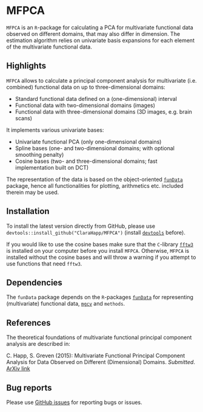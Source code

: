 # MFPCA
`MFPCA` is an `R`-package for calculating a PCA for multivariate functional data observed on different domains, that may also differ in dimension. The estimation algorithm relies on univariate basis expansions for each element of the multivariate functional data.

## Highlights ##

`MFPCA` allows to calculate a principal component analysis for multivariate (i.e. combined) functional data on up to three-dimensional domains:

* Standard functional data defined on a (one-dimensional) interval
* Functional data with two-dimensional domains (images)
* Functional data with three-dimensional domains (3D images, e.g. brain scans)

It implements various univariate bases:

* Univariate functional PCA (only one-dimensional domains)
* Spline bases (one- and two-dimensional domains; with optional smoothing penalty)
* Cosine bases (two- and three-dimensional domains; fast implementation built on DCT)

The representation of the data is based on the object-oriented [`funData`](https://github.com/ClaraHapp/funData) package, hence all functionalities for plotting, arithmetics etc. included therein may be used.


## Installation ##

To install the latest version directly from GitHub, please use `devtools::install_github("ClaraHapp/MFPCA")` (install [`devtools`](https://github.com/hadley/devtools) before).

If you would like to use the cosine bases make sure that the `C`-library [`fftw3`](http://www.fftw.org/) is installed on your computer before you install `MFPCA`. Otherwise, `MFPCA` is installed without the cosine bases and will throw a warning if you attempt to use functions that need `fftw3`.

## Dependencies ##

The `funData` package depends on the `R`-packages [`funData`](https://github.com/ClaraHapp/funData) for representing (multivariate) functional data, [`mgcv`](https://cran.r-project.org/web/packages/mgcv/index.html) and `methods`.

## References ##

The theoretical foundations of multivariate functional principal component analysis are described in:

C. Happ, S. Greven (2015): Multivariate Functional Principal Component Analysis for Data Observed on Different (Dimensional) Domains.
    *Submitted*. [ArXiv link](http://arxiv.org/abs/1509.02029)

## Bug reports ##

Please use [GitHub issues](https://github.com/ClaraHapp/MFPCA/issues) for reporting bugs or issues.


